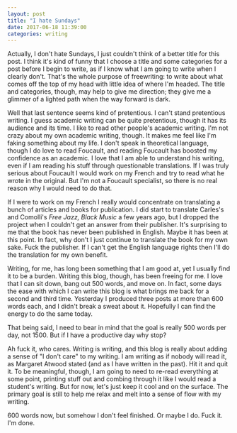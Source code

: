 ```yaml
---
layout: post
title: "I hate Sundays"
date: 2017-06-18 11:39:00
categories: writing
---
```


Actually, I don't hate Sundays, I just couldn't think of a better title for this post. I think it's kind of funny that I choose a title and some categories for a post before I begin to write, as if I know what I am going to write when I clearly don't. That's the whole purpose of freewriting: to write about what comes off the top of my head with little idea of where I'm headed. The title and categories, though, may help to give me direction; they give me a glimmer of a lighted path when the way forward is dark.

Well that last sentence seems kind of pretentious. I can't stand pretentious writing. I guess academic writing can be quite pretentious, though it has its audience and its time. I like to read other people's academic writing. I'm not crazy about my own academic writing, though. It makes me feel like I'm faking something about my life. I don't speak in theoretical language, though I do love to read Foucault, and reading Foucault has boosted my confidence as an academic. I love that I am able to understand his writing, even if I am reading his stuff through questionable translations. If I was truly serious about Foucault I would work on my French and try to read what he wrote in the original. But I'm not a Foucault specialist, so there is no real reason why I would need to do that.

If I were to work on my French I really would concentrate on translating a bunch of articles and books for publication. I did start to translate Carles's and Comolli's *Free Jazz, Black Music* a few years ago, but I dropped the project when I couldn't get an answer from their publisher. It's surprising to me that the book has never been published in English. Maybe it has been at this point. In fact, why don't I just continue to translate the book for my own sake. Fuck the publisher. If I can't get the English language rights then I'll do the translation for my own benefit.

Writing, for me, has long been something that I am good at, yet I usually find it to be a burden. Writing this blog, though, has been freeing for me. I love that I can sit down, bang out 500 words, and move on. In fact, some days the ease with which I can write this blog is what brings me back for a second and third time. Yesterday I produced three posts at more than 600 words each, and I didn't break a sweat about it. Hopefully I can find the energy to do the same today.

That being said, I need to bear in mind that the goal is really 500 words per day, not 1500. But if I have a productive day why stop?

Ah fuck it, who cares. Writing is writing, and this blog is really about adding a sense of "I don't care" to my writing. I am writing as if nobody will read it, as Margaret Atwood stated (and as I have written in the past). Hit it and quit it. To be meaningful, though, I am going to need to re-read everything at some point, printing stuff out and combing through it like I would read a student's writing. But for now, let's just keep it cool and on the surface. The primary goal is still to help me relax and melt into a sense of flow with my writing.

600 words now, but somehow I don't feel finished. Or maybe I do. Fuck it. I'm done.
